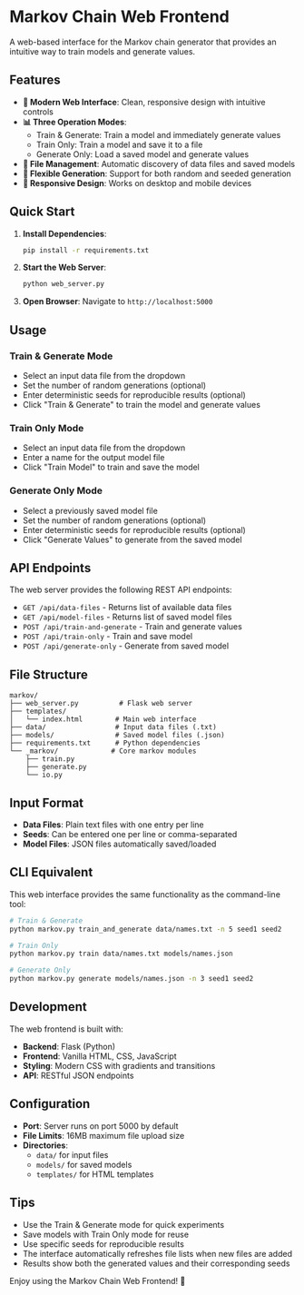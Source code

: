 # Markov Chain Web Frontend

A web-based interface for the Markov chain generator that provides an intuitive way to train models and generate values.

## Features

- **🎨 Modern Web Interface**: Clean, responsive design with intuitive controls
- **📊 Three Operation Modes**: 
  - Train & Generate: Train a model and immediately generate values
  - Train Only: Train a model and save it to a file
  - Generate Only: Load a saved model and generate values
- **📁 File Management**: Automatic discovery of data files and saved models
- **🔢 Flexible Generation**: Support for both random and seeded generation
- **📱 Responsive Design**: Works on desktop and mobile devices

## Quick Start

1. **Install Dependencies**:
   ```bash
   pip install -r requirements.txt
   ```

2. **Start the Web Server**:
   ```bash
   python web_server.py
   ```

3. **Open Browser**: Navigate to `http://localhost:5000`

## Usage

### Train & Generate Mode
- Select an input data file from the dropdown
- Set the number of random generations (optional)
- Enter deterministic seeds for reproducible results (optional)
- Click "Train & Generate" to train the model and generate values

### Train Only Mode
- Select an input data file from the dropdown
- Enter a name for the output model file
- Click "Train Model" to train and save the model

### Generate Only Mode
- Select a previously saved model file
- Set the number of random generations (optional)
- Enter deterministic seeds for reproducible results (optional)
- Click "Generate Values" to generate from the saved model

## API Endpoints

The web server provides the following REST API endpoints:

- `GET /api/data-files` - Returns list of available data files
- `GET /api/model-files` - Returns list of saved model files
- `POST /api/train-and-generate` - Train and generate values
- `POST /api/train-only` - Train and save model
- `POST /api/generate-only` - Generate from saved model

## File Structure

```
markov/
├── web_server.py          # Flask web server
├── templates/
│   └── index.html        # Main web interface
├── data/                 # Input data files (.txt)
├── models/               # Saved model files (.json)
├── requirements.txt      # Python dependencies
└── _markov/             # Core markov modules
    ├── train.py
    ├── generate.py
    └── io.py
```

## Input Format

- **Data Files**: Plain text files with one entry per line
- **Seeds**: Can be entered one per line or comma-separated
- **Model Files**: JSON files automatically saved/loaded

## CLI Equivalent

This web interface provides the same functionality as the command-line tool:

```bash
# Train & Generate
python markov.py train_and_generate data/names.txt -n 5 seed1 seed2

# Train Only  
python markov.py train data/names.txt models/names.json

# Generate Only
python markov.py generate models/names.json -n 3 seed1 seed2
```

## Development

The web frontend is built with:
- **Backend**: Flask (Python)
- **Frontend**: Vanilla HTML, CSS, JavaScript
- **Styling**: Modern CSS with gradients and transitions
- **API**: RESTful JSON endpoints

## Configuration

- **Port**: Server runs on port 5000 by default
- **File Limits**: 16MB maximum file upload size
- **Directories**: 
  - `data/` for input files
  - `models/` for saved models
  - `templates/` for HTML templates

## Tips

- Use the Train & Generate mode for quick experiments
- Save models with Train Only mode for reuse
- Use specific seeds for reproducible results
- The interface automatically refreshes file lists when new files are added
- Results show both the generated values and their corresponding seeds

Enjoy using the Markov Chain Web Frontend! 🚀
